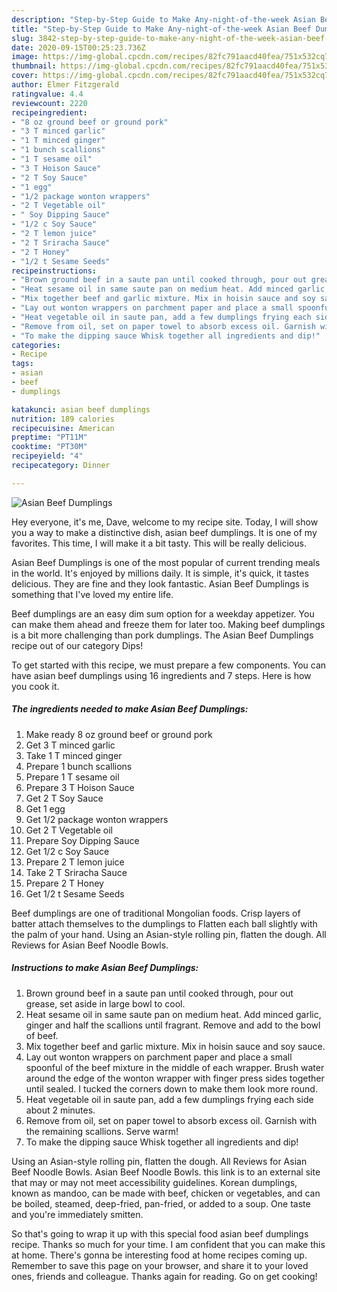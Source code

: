 ```yaml
---
description: "Step-by-Step Guide to Make Any-night-of-the-week Asian Beef Dumplings"
title: "Step-by-Step Guide to Make Any-night-of-the-week Asian Beef Dumplings"
slug: 3842-step-by-step-guide-to-make-any-night-of-the-week-asian-beef-dumplings
date: 2020-09-15T00:25:23.736Z
image: https://img-global.cpcdn.com/recipes/82fc791aacd40fea/751x532cq70/asian-beef-dumplings-recipe-main-photo.jpg
thumbnail: https://img-global.cpcdn.com/recipes/82fc791aacd40fea/751x532cq70/asian-beef-dumplings-recipe-main-photo.jpg
cover: https://img-global.cpcdn.com/recipes/82fc791aacd40fea/751x532cq70/asian-beef-dumplings-recipe-main-photo.jpg
author: Elmer Fitzgerald
ratingvalue: 4.4
reviewcount: 2220
recipeingredient:
- "8 oz ground beef or ground pork"
- "3 T minced garlic"
- "1 T minced ginger"
- "1 bunch scallions"
- "1 T sesame oil"
- "3 T Hoison Sauce"
- "2 T Soy Sauce"
- "1 egg"
- "1/2 package wonton wrappers"
- "2 T Vegetable oil"
- " Soy Dipping Sauce"
- "1/2 c Soy Sauce"
- "2 T lemon juice"
- "2 T Sriracha Sauce"
- "2 T Honey"
- "1/2 t Sesame Seeds"
recipeinstructions:
- "Brown ground beef in a saute pan until cooked through, pour out grease, set aside in large bowl to cool."
- "Heat sesame oil in same saute pan on medium heat. Add minced garlic, ginger and half the scallions until fragrant. Remove and add to the bowl of beef."
- "Mix together beef and garlic mixture. Mix in hoisin sauce and soy sauce."
- "Lay out wonton wrappers on parchment paper and place a small spoonful of the beef mixture in the middle of each wrapper. Brush water around the edge of the wonton wrapper with finger press sides together until sealed. I tucked the corners down to make them look more round."
- "Heat vegetable oil in saute pan, add a few dumplings frying each side about 2 minutes."
- "Remove from oil, set on paper towel to absorb excess oil. Garnish with the remaining scallions. Serve warm!"
- "To make the dipping sauce Whisk together all ingredients and dip!"
categories:
- Recipe
tags:
- asian
- beef
- dumplings

katakunci: asian beef dumplings 
nutrition: 189 calories
recipecuisine: American
preptime: "PT11M"
cooktime: "PT30M"
recipeyield: "4"
recipecategory: Dinner

---
```



![Asian Beef Dumplings](https://img-global.cpcdn.com/recipes/82fc791aacd40fea/751x532cq70/asian-beef-dumplings-recipe-main-photo.jpg)

Hey everyone, it's me, Dave, welcome to my recipe site. Today, I will show you a way to make a distinctive dish, asian beef dumplings. It is one of my favorites. This time, I will make it a bit tasty. This will be really delicious.

Asian Beef Dumplings is one of the most popular of current trending meals in the world. It's enjoyed by millions daily. It is simple, it's quick, it tastes delicious. They are fine and they look fantastic. Asian Beef Dumplings is something that I've loved my entire life.

Beef dumplings are an easy dim sum option for a weekday appetizer. You can make them ahead and freeze them for later too. Making beef dumplings is a bit more challenging than pork dumplings. The Asian Beef Dumplings recipe out of our category Dips!


To get started with this recipe, we must prepare a few components. You can have asian beef dumplings using 16 ingredients and 7 steps. Here is how you cook it.

<!--inarticleads1-->

##### The ingredients needed to make Asian Beef Dumplings:

1. Make ready 8 oz ground beef or ground pork
1. Get 3 T minced garlic
1. Take 1 T minced ginger
1. Prepare 1 bunch scallions
1. Prepare 1 T sesame oil
1. Prepare 3 T Hoison Sauce
1. Get 2 T Soy Sauce
1. Get 1 egg
1. Get 1/2 package wonton wrappers
1. Get 2 T Vegetable oil
1. Prepare  Soy Dipping Sauce
1. Get 1/2 c Soy Sauce
1. Prepare 2 T lemon juice
1. Take 2 T Sriracha Sauce
1. Prepare 2 T Honey
1. Get 1/2 t Sesame Seeds


Beef dumplings are one of traditional Mongolian foods. Crisp layers of batter attach themselves to the dumplings to Flatten each ball slightly with the palm of your hand. Using an Asian-style rolling pin, flatten the dough. All Reviews for Asian Beef Noodle Bowls. 

<!--inarticleads2-->

##### Instructions to make Asian Beef Dumplings:

1. Brown ground beef in a saute pan until cooked through, pour out grease, set aside in large bowl to cool.
1. Heat sesame oil in same saute pan on medium heat. Add minced garlic, ginger and half the scallions until fragrant. Remove and add to the bowl of beef.
1. Mix together beef and garlic mixture. Mix in hoisin sauce and soy sauce.
1. Lay out wonton wrappers on parchment paper and place a small spoonful of the beef mixture in the middle of each wrapper. Brush water around the edge of the wonton wrapper with finger press sides together until sealed. I tucked the corners down to make them look more round.
1. Heat vegetable oil in saute pan, add a few dumplings frying each side about 2 minutes.
1. Remove from oil, set on paper towel to absorb excess oil. Garnish with the remaining scallions. Serve warm!
1. To make the dipping sauce Whisk together all ingredients and dip!


Using an Asian-style rolling pin, flatten the dough. All Reviews for Asian Beef Noodle Bowls. Asian Beef Noodle Bowls. this link is to an external site that may or may not meet accessibility guidelines. Korean dumplings, known as mandoo, can be made with beef, chicken or vegetables, and can be boiled, steamed, deep-fried, pan-fried, or added to a soup. One taste and you&#39;re immediately smitten. 

So that's going to wrap it up with this special food asian beef dumplings recipe. Thanks so much for your time. I am confident that you can make this at home. There's gonna be interesting food at home recipes coming up. Remember to save this page on your browser, and share it to your loved ones, friends and colleague. Thanks again for reading. Go on get cooking!
